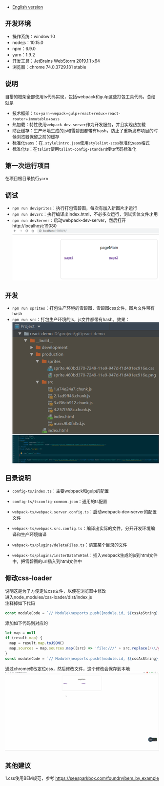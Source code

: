 * [English version](./README.md)  
## 开发环境
* 操作系统：window 10
* nodejs：10.15.0
* npm：6.9.0
* yarn：1.9.2
* 开发工具：JetBrains WebStorm 2019.1.1 x64
* 浏览器：chrome 74.0.3729.131 stable

## 说明
自搭的框架全部使用ts代码实现，包括webpack和gulp这些打包工具代码，总结就是  
* 技术框架：`ts`+`yarn`+`wepack`+`gulp`+`react`+`redux`+`react-router`+`immutable`+`sass`
* 热加载：特性使用`webpack-dev-server`作为开发服务，并且实现热加载
* 防止缓存：生产环境生成的js和雪碧图都带有hash，防止了重新发布项目的时候浏览器保留之前的缓存
* 标准化sass：在`.stylelintrc.json`使用`stylelint-scss`标准化sass格式
* 标准化ts：在`tslint`使用`tslint-config-standard`使ts代码标准化

## 第一次运行项目
在项目根目录执行`yarn`

## 调试
* `npm run devSprites`：执行打包雪碧图，每次有加入新图片才运行
* `npm run devSrc`：执行编译出index.html，不必多次运行，测试实体文件才用
* `npm run devServer`：启动webpack-dev-server，然后打开 http://localhost:19080  
![](__resource__/3.png)

## 开发
* `npm run sprites`：打包生产环境的雪碧图，雪碧图css文件，图片文件带有hash
* `npm run src`：打包生产环境的js，js文件都带有hash。效果：  
![](__resource__/1.png)  
![](__resource__/2.png)

## 目录说明
* `config-ts/index.ts`：主要webpack和gulp的配置
* `config-ts/tsconfig-commom.json`：通用的ts配置

* `webpack-ts/webpack.server.config.ts`：启动webpack-dev-server的配置文件
* `webpack-ts/webpack.src.config.ts`：编译出实际的文件，分开开发环境编译和生产环境编译

* `webpack-ts/plugins/deleteFiles.ts`：清空某个目录的文件
* `webpack-ts/plugins/insterDataToHtml`：插入webpack生成的js到html文件中，把雪碧图的url插入到html文件中

## 修改css-loader
说明这是为了方便定位css文件，以便在浏览器中修改  
进入node_modules/css-loader/dist/index.js  
注释掉如下代码  
```javascript
const moduleCode = `// Module\nexports.push([module.id, ${cssAsString}, ""${result.map ? `,${result.map}` : ''}]);\n\n`;
```

添加如下代码到对应的  
```javascript
let map = null
if (result.map) {
  map = result.map.toJSON()
  map.sources = map.sources.map((src) => 'file:///' + src.replace(/\\/g,'/'))
}
const moduleCode = `// Module\nexports.push([module.id, ${cssAsString}, ""${result.map ? `,${JSON.stringify(map)}` : ''}]);\n\n`;
```

通过chrome修改定位css，然后修改文件，这个修改会保存到本地  
![](__resource__/sass.gif)

## 其他建议
1.css使用BEM规范，参考 https://seesparkbox.com/foundry/bem_by_example  